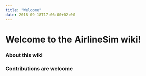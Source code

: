 ```yaml
---
title: "Welcome"
date: 2018-09-18T17:06:00+02:00
---
```


# Welcome to the AirlineSim wiki!

### About this wiki

### Contributions are welcome
